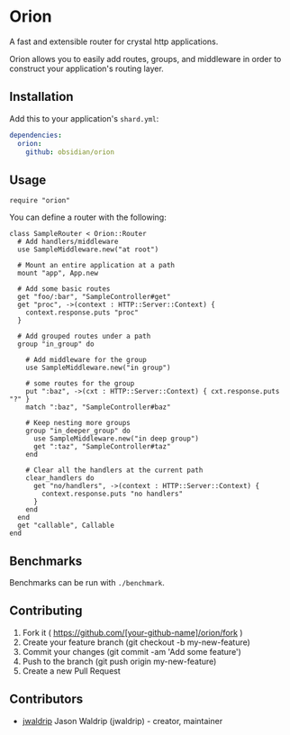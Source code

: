 # Orion

A fast and extensible router for crystal http applications.

Orion allows you to easily add routes, groups, and middleware in order to
construct your application's routing layer.

## Installation

Add this to your application's `shard.yml`:

```yaml
dependencies:
  orion:
    github: obsidian/orion
```

## Usage

```crystal
require "orion"
```

You can define a router with the following:

```crystal
class SampleRouter < Orion::Router
  # Add handlers/middleware
  use SampleMiddleware.new("at root")

  # Mount an entire application at a path
  mount "app", App.new

  # Add some basic routes
  get "foo/:bar", "SampleController#get"
  get "proc", ->(context : HTTP::Server::Context) {
    context.response.puts "proc"
  }

  # Add grouped routes under a path
  group "in_group" do

    # Add middleware for the group
    use SampleMiddleware.new("in group")

    # some routes for the group
    put ":baz", ->(cxt : HTTP::Server::Context) { cxt.response.puts "?" }
    match ":baz", "SampleController#baz"

    # Keep nesting more groups
    group "in_deeper_group" do
      use SampleMiddleware.new("in deep group")
      get ":taz", "SampleController#taz"
    end

    # Clear all the handlers at the current path
    clear_handlers do
      get "no/handlers", ->(context : HTTP::Server::Context) {
        context.response.puts "no handlers"
      }
    end
  end
  get "callable", Callable
end
```

## Benchmarks

Benchmarks can be run with `./benchmark`.

## Contributing

1. Fork it ( https://github.com/[your-github-name]/orion/fork )
2. Create your feature branch (git checkout -b my-new-feature)
3. Commit your changes (git commit -am 'Add some feature')
4. Push to the branch (git push origin my-new-feature)
5. Create a new Pull Request

## Contributors

- [jwaldrip](https://github.com/jwaldrip) Jason Waldrip (jwaldrip) - creator, maintainer
